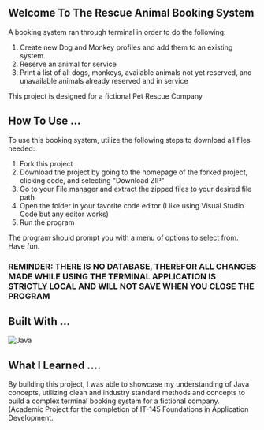 ## Welcome To The Rescue Animal Booking System
A booking system ran through terminal in order to do the following:
1. Create new Dog and Monkey profiles and add them to an existing system.
2. Reserve an animal for service
3. Print a list of all dogs, monkeys, available animals not yet reserved, and unavailable animals already reserved and in service

This project is designed for a fictional Pet Rescue Company

## How To Use ...
To use this booking system, utilize the following steps to download all files needed:
1. Fork this project
2. Download the project by going to the homepage of the forked project, clicking code, and selecting "Download ZIP"
3. Go to your File manager and extract the zipped files to your desired file path
4. Open the folder in your favorite code editor (I like using Visual Studio Code but any editor works)
5. Run the program

The program should prompt you with a menu of options to select from. Have fun.
### REMINDER: THERE IS NO DATABASE, THEREFOR ALL CHANGES MADE WHILE USING THE TERMINAL APPLICATION IS STRICTLY LOCAL AND WILL NOT SAVE WHEN YOU CLOSE THE PROGRAM

## Built With ...
![Java](https://img.shields.io/badge/Java-ED8B00?style=for-the-badge&logo=openjdk&logoColor=white)

## What I Learned ....
By building this project, I was able to showcase my understanding of Java concepts, utilizing clean and industry standard methods and concepts to build a complex terminal booking system for a fictional company. (Academic Project for the completion of IT-145 Foundations in Application Development. 
